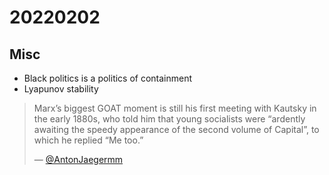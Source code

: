 # 20220202



## Misc

-   Black politics is a politics of containment
-   Lyapunov stability

> Marx’s biggest GOAT moment is still his first meeting with Kautsky in the early 1880s, who told him that young socialists were “ardently awaiting the speedy appearance of the second volume of Capital”, to which he replied “Me too.”
> 
> &#x2014; [@AntonJaegermm](https://twitter.com/AntonJaegermm/status/1488893623680778245)
